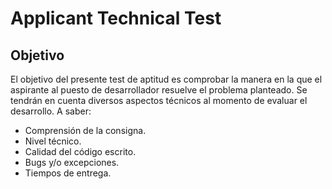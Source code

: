 <h1>Applicant Technical Test</h1>

<h2>Objetivo</h2>
<p>El objetivo del presente test de aptitud es comprobar la manera en la que el aspirante al puesto de desarrollador resuelve el problema planteado. Se tendrán en cuenta diversos aspectos técnicos al momento de evaluar el desarrollo. A saber:</p>

<ul>
	<li>Comprensión de la consigna.</li>
	<li>Nivel técnico.</li>
	<li>Calidad del código escrito.</li>
	<li>Bugs y/o excepciones.</li>
	<li>Tiempos de entrega.</li>
</ul>